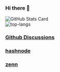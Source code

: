 ### Hi there 👋

![GitHub Stats Card](https://github-readme-stats.vercel.app/api?username=LeoAndo&show_icons=true&theme=highcontrast)<br>
![top-langs](https://github-readme-stats.vercel.app/api/top-langs/?username=LeoAndo&layout=compact&show_icons=true&theme=highcontrast)<br>

### [Github Discussions](https://github.com/LeoAndo/LeoAndo/discussions)

### [hashnode](https://hashnode.com/@leoleo)

### [zenn](https://zenn.dev/leoleo)
